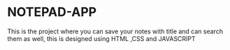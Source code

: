 # NOTEPAD-APP
This is the project where you can save your notes with title and can search them as well, this is designed using HTML ,CSS and JAVASCRIPT
